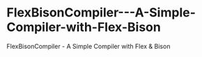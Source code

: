 # FlexBisonCompiler---A-Simple-Compiler-with-Flex-Bison
FlexBisonCompiler - A Simple Compiler with Flex &amp; Bison
